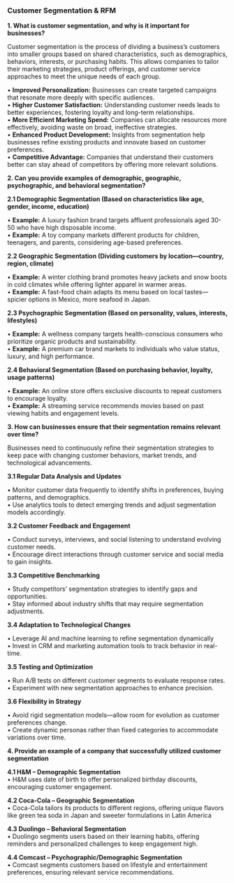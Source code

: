 ### Customer Segmentation & RFM

**1. What is customer segmentation, and why is it important for businesses?**

Customer segmentation is the process of dividing a business’s customers into smaller groups based on shared characteristics, such as demographics, behaviors, interests, or purchasing habits. This allows companies to tailor their marketing strategies, product offerings, and customer service approaches to meet the unique needs of each group.

• **Improved Personalization:** Businesses can create targeted campaigns that resonate more deeply with specific audiences.  
• **Higher Customer Satisfaction:** Understanding customer needs leads to better experiences, fostering loyalty and long-term relationships.  
• **More Efficient Marketing Spend:** Companies can allocate resources more effectively, avoiding waste on broad, ineffective strategies.  
• **Enhanced Product Development:** Insights from segmentation help businesses refine existing products and innovate based on customer preferences.  
• **Competitive Advantage:** Companies that understand their customers better can stay ahead of competitors by offering more relevant solutions.  

**2. Can you provide examples of demographic, geographic, psychographic, and behavioral segmentation?**

**2.1 Demographic Segmentation (Based on characteristics like age, gender, income, education)**  

• **Example:** A luxury fashion brand targets affluent professionals aged 30-50 who have high disposable income.  
• **Example:** A toy company markets different products for children, teenagers, and parents, considering age-based preferences.  

**2.2 Geographic Segmentation (Dividing customers by location—country, region, climate)**  

• **Example:** A winter clothing brand promotes heavy jackets and snow boots in cold climates while offering lighter apparel in warmer areas.  
• **Example:** A fast-food chain adapts its menu based on local tastes—spicier options in Mexico, more seafood in Japan.  

**2.3 Psychographic Segmentation (Based on personality, values, interests, lifestyles)**  

• **Example:** A wellness company targets health-conscious consumers who prioritize organic products and sustainability.  
• **Example:** A premium car brand markets to individuals who value status, luxury, and high performance.  

**2.4 Behavioral Segmentation (Based on purchasing behavior, loyalty, usage patterns)**  

• **Example:** An online store offers exclusive discounts to repeat customers to encourage loyalty.  
• **Example:** A streaming service recommends movies based on past viewing habits and engagement levels.  

**3. How can businesses ensure that their segmentation remains relevant over time?**  

Businesses need to continuously refine their segmentation strategies to keep pace with changing customer behaviors, market trends, and technological advancements.   

**3.1 Regular Data Analysis and Updates**  

• Monitor customer data frequently to identify shifts in preferences, buying patterns, and demographics.  
• Use analytics tools to detect emerging trends and adjust segmentation models accordingly.  

**3.2 Customer Feedback and Engagement**  

• Conduct surveys, interviews, and social listening to understand evolving customer needs.  
• Encourage direct interactions through customer service and social media to gain insights.  
  
**3.3 Competitive Benchmarking**  

• Study competitors’ segmentation strategies to identify gaps and opportunities.  
• Stay informed about industry shifts that may require segmentation adjustments.  

**3.4 Adaptation to Technological Changes**  

• Leverage AI and machine learning to refine segmentation dynamically  
• Invest in CRM and marketing automation tools to track behavior in real-time.  

**3.5 Testing and Optimization**  

• Run A/B tests on different customer segments to evaluate response rates.  
• Experiment with new segmentation approaches to enhance precision.  

**3.6 Flexibility in Strategy**  

• Avoid rigid segmentation models—allow room for evolution as customer preferences change.  
• Create dynamic personas rather than fixed categories to accommodate variations over time.  

**4. Provide an example of a company that successfully utilized customer segmentation**  

**4.1 H&M – Demographic Segmentation**  
• H&M uses date of birth to offer personalized birthday discounts, encouraging customer engagement.  

**4.2 Coca-Cola – Geographic Segmentation**  
• Coca-Cola tailors its products to different regions, offering unique flavors like green tea soda in Japan and sweeter formulations in Latin America  

**4.3 Duolingo – Behavioral Segmentation**  
• Duolingo segments users based on their learning habits, offering reminders and personalized challenges to keep engagement high.  

**4.4 Comcast – Psychographic/Demographic Segmentation**  
• Comcast segments customers based on lifestyle and entertainment preferences, ensuring relevant service recommendations.  








